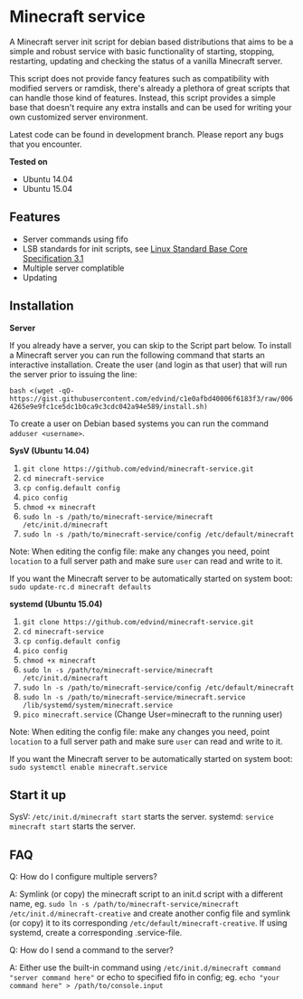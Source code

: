 Minecraft service
=================

A Minecraft server init script for debian based distributions that aims to be a simple and robust service with basic functionality of starting, stopping, restarting, updating and checking the status of a vanilla Minecraft server.

This script does not provide fancy features such as compatibility with modified servers or ramdisk, there's already a plethora of great scripts that can handle those kind of features. Instead, this script provides a simple base that doesn't require any extra installs and can be used for writing your own customized server environment.

Latest code can be found in development branch. Please report any bugs that you encounter.

**Tested on**

- Ubuntu 14.04
- Ubuntu 15.04

Features
--------

- Server commands using fifo
- LSB standards for init scripts, see [Linux Standard Base Core Specification 3.1](http://refspecs.linuxbase.org/LSB_3.1.1/LSB-Core-generic/LSB-Core-generic/iniscrptact.html)
- Multiple server complatible
- Updating

Installation
------------

**Server**

If you already have a server, you can skip to the Script part below. To install a Minecraft server you can run the following command that starts an interactive installation. Create the user (and login as that user) that will run the server prior to issuing the line:

`bash <(wget -qO- https://gist.githubusercontent.com/edvind/c1e0afbd40006f6183f3/raw/0064265e9e9fc1ce5dc1b0ca9c3cdc042a94e589/install.sh)`

To create a user on Debian based systems you can run the command `adduser <username>`. 


**SysV (Ubuntu 14.04)**

1. `git clone https://github.com/edvind/minecraft-service.git`
2. `cd minecraft-service`
3. `cp config.default config`
4. `pico config`
5. `chmod +x minecraft`
6. `sudo ln -s /path/to/minecraft-service/minecraft /etc/init.d/minecraft`
7. `sudo ln -s /path/to/minecraft-service/config /etc/default/minecraft`

Note: When editing the config file: make any changes you need, point `location` to a full server path and make sure `user` can read and write to it.

If you want the Minecraft server to be automatically started on system boot: `sudo update-rc.d minecraft defaults`

**systemd (Ubuntu 15.04)**

1. `git clone https://github.com/edvind/minecraft-service.git`
2. `cd minecraft-service`
3. `cp config.default config`
4. `pico config`
5. `chmod +x minecraft`
6. `sudo ln -s /path/to/minecraft-service/minecraft /etc/init.d/minecraft`
7. `sudo ln -s /path/to/minecraft-service/config /etc/default/minecraft`
8. `sudo ln -s /path/to/minecraft-service/minecraft.service /lib/systemd/system/minecraft.service`
9. `pico minecraft.service` (Change User=minecraft to the running user)

Note: When editing the config file: make any changes you need, point `location` to a full server path and make sure `user` can read and write to it.

If you want the Minecraft server to be automatically started on system boot: `sudo systemctl enable minecraft.service`

Start it up
-----------

SysV: `/etc/init.d/minecraft start` starts the server.
systemd: `service minecraft start` starts the server. 

FAQ
---

Q: How do I configure multiple servers?

A: Symlink (or copy) the minecraft script to an init.d script with a different name, eg. `sudo ln -s /path/to/minecraft-service/minecraft /etc/init.d/minecraft-creative` and create another config file and symlink (or copy) it to its corresponding `/etc/default/minecraft-creative`. If using systemd, create a corresponding .service-file.


Q: How do I send a command to the server?

A: Either use the built-in command using `/etc/init.d/minecraft command "server command here"` or echo to specified fifo in config; eg. `echo "your command here" > /path/to/console.input`
